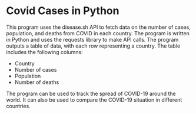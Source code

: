 # Covid Cases in Python

This program uses the disease.sh API to fetch data on the number of cases, population, and deaths from COVID in each country. The program is written in Python and uses the requests library to make API calls. The program outputs a table of data, with each row representing a country. The table includes the following columns:

- Country
- Number of cases
- Population
- Number of deaths

The program can be used to track the spread of COVID-19 around the world. It can also be used to compare the COVID-19 situation in different countries.
